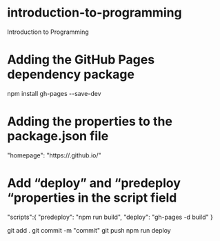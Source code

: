 # introduction-to-programming
Introduction to Programming
# Adding the GitHub Pages dependency package
npm install gh-pages --save-dev
# Adding the properties to the package.json file
"homepage": "https://<Username>.github.io/<Repository-name>"
# Add “deploy” and “predeploy “properties in the script field
"scripts":{
    "predeploy": "npm run build",
    "deploy": "gh-pages -d build" 
} 

git add .
git commit -m "commit"
git push
npm run deploy

